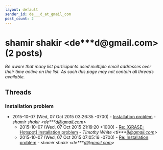 ```yaml
---
layout: default
sender_id: de___d_at_gmail_com
post_count: 2
---
```


# shamir shakir <de***d<span>@</span>gmail.com> (2 posts)

_Be aware that many list participants used multiple email addresses over their time active on the list. As such this page may not contain all threads available._

## Threads

### Installation problem
+ 2015-10-07 (Wed, 07 Oct 2015 03:26:35 -0700) - [Installation problem](/archive/2015/10/e5150c32d8447f37152050db146fb3db2f54e06ffae3e7a5c8a52a28e72da134) - _shamir shakir \<de***d@gmail.com\>_
  + 2015-10-07 (Wed, 07 Oct 2015 21:19:20 +1000) - [Re: [GRASE-Hotspot] Installation problem](/archive/2015/10/706f272ef99f9abe06b689f9ccf97543be8afa0ad4aa7bfaef2d260c88a91e30) - _Timothy White \<ti***8@gmail.com\>_
  + 2015-10-07 (Wed, 07 Oct 2015 07:05:16 -0700) - [Re: Installation problem](/archive/2015/10/51d1d169998ae63d134508dba95b5c97fa9a7f1cfaff9cde24b91a187ba3f863) - _shamir shakir \<de***d@gmail.com\>_


